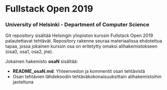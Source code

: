 # Fullstack Open 2019
### University of Helsinki - Department of Computer Science

Git repository sisältää Helsingin yliopiston kurssin Fullstack Open 2019 palautettavat tehtävät. Repository rakenne seuraa materiaalissa ehdotettua tapaa, jossa jokainen kurssin osa on eritetytty omaksi alihakemistokseen (osa0, osa1, osa2, jne).

Jokainen hakemisto **osaN** sisältää: 
* **README_osaN.md**: Yhteenvedon ja kommentit osan tehtävistä
* Osan tehtävien lähdekoodin tehtäväkokonaisuuksittain alihakemistoihin jaoteltuna
